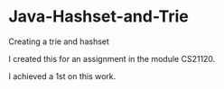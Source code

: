 # Java-Hashset-and-Trie
Creating a trie and hashset

I created this for an assignment in the module CS21120.

I achieved a 1st on this work.
